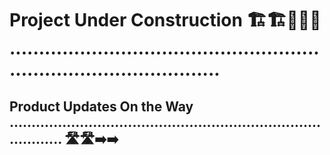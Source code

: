 # Project Under Construction 🏗️🏗️🚧🚧🚧 .........................................................................................

## Product Updates On the Way ................................................................................... 🛣️🛣️➡️➡️

